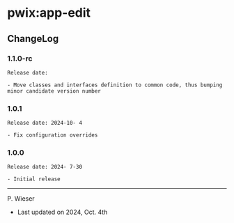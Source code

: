 # pwix:app-edit

## ChangeLog

### 1.1.0-rc

    Release date: 

    - Move classes and interfaces definition to common code, thus bumping minor candidate version number

### 1.0.1

    Release date: 2024-10- 4

    - Fix configuration overrides

### 1.0.0

    Release date: 2024- 7-30

    - Initial release

---
P. Wieser
- Last updated on 2024, Oct. 4th
